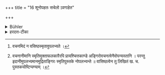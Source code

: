 +++
title = "16 शूनोपहतः सचेलो ऽवगाहेत"

+++

<details><summary>Bühler</summary>

16. If he has been touched by a dog, he shall bathe, with his clothes on;
</details>

<details><summary>हरदत्त-टीका</summary>

## सूत्रम्
शुनोपहतः सचेलोऽवगाहेत ॥ १६ ॥  
### टिप्पनी
शुना उपहतः स्पृष्टः । यद्यपि चेलं न शुना स्पृष्ट तथापि सचेलोऽवगाहेत भूमिगतास्वप्सु स्नायात् नोद्धृतादिभिः । दष्टस्य तु स्मृत्यन्तरे प्रायश्चित्तम् । तत्र वसिष्ठः[^१]  
ब्राह्मणस्तु शुना दष्टो नदी गत्वा समुद्रगाम् ।   प्राणायामशतं कृत्वा घृतं प्राश्य विशुद्ध्यति।"   
अङ्गिराः—  
[^२] ब्रह्मचारी शुना दष्टस्त्रिरात्रेणैव शुद्यति ।   गृहस्थस्तु द्विरात्रेण ह्येकाहेनाऽग्निहोत्रवान् ॥   नाभेरूर्ध्वं तु दष्टस्य तदेव द्विगुणं भवेत् ।  
तदेव त्रिगुणं वक्त्रे मूर्ध्नि चेत्स्याच्चतुर्गुणम् ॥  
क्षत्रविट्छूद्रयोनिस्तु स्नानेनैव शुचिर्भवेत् ।   द्विगुणं तु वनस्थस्य तथा प्रव्रजितस्य च ॥  
ब्राह्मणी तु शुना दष्टा सोमे दृष्टिं निपातयेत् ।  
यदा न दृश्यते सोमः प्रायश्चित्तं तदा कथम् ।  
यां दिशं तु गतस्सामस्तां दिशं त्ववलोकयेत् ॥  
सोममार्गेण सा पूता पञ्चगव्येन शुद्धति ॥ इति ॥ १६ ॥  

[^१]:

    वचनमिदं न वसिष्ठस्मृतावुपलभ्यते ।

[^२]:

    वचनानीमानि स्मृतिमुक्ताफलकारैरपि प्रायश्चित्तकाण्डे अङ्गिरोवचनत्वेनैवोपन्यस्तानि । परन्तु इदानीमुपलभ्यमानमुद्रिताङ्गिरः स्मृतिपुस्तके नोपलभ्यन्ते ॥ वासिष्ठत्वेन तु लिखितं ख. च. पुस्तकयोष्टिप्पण्याम् ।
</details>
